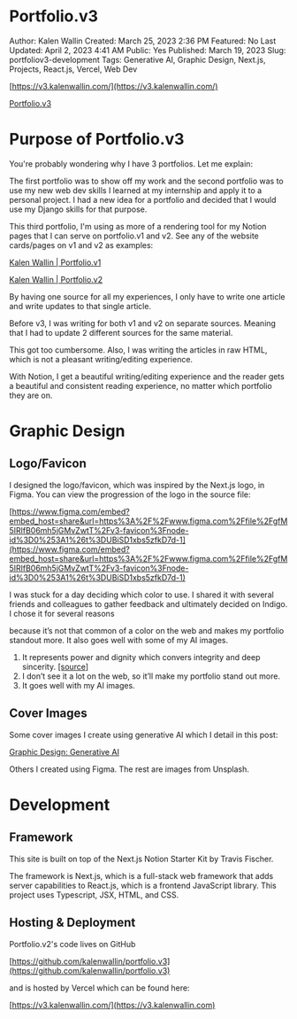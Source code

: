 # Portfolio.v3

Author: Kalen Wallin
Created: March 25, 2023 2:36 PM
Featured: No
Last Updated: April 2, 2023 4:41 AM
Public: Yes
Published: March 19, 2023
Slug: portfoliov3-development
Tags: Generative AI, Graphic Design, Next.js, Projects, React.js, Vercel, Web Dev

[https://v3.kalenwallin.com/](https://v3.kalenwallin.com/)

[Portfolio.v3](https://v3.kalenwallin.com)

# Purpose of Portfolio.v3

You're probably wondering why I have 3 portfolios. Let me explain:

The first portfolio was to show off my work and the second portfolio was to use my new web dev skills I learned at my internship and apply it to a personal project. I had a new idea for a portfolio and decided that I would use my Django skills for that purpose.

This third portfolio, I'm using as more of a rendering tool for my Notion pages that I can serve on portfolio.v1 and v2. See any of the website cards/pages on v1 and v2 as examples:

[Kalen Wallin | Portfolio.v1](https://kalenwallin.com/websites)

[Kalen Wallin | Portfolio.v2](https://v2.kalenwallin.com/#row-2-container)

By having one source for all my experiences, I only have to write one article and write updates to that single article. 

Before v3, I was writing for both v1 and v2 on separate sources. Meaning that I had to update 2 different sources for the same material.

This got too cumbersome. Also, I was writing the articles in raw HTML, which is not a pleasant writing/editing experience.

With Notion, I get a beautiful writing/editing experience and the reader gets a beautiful and consistent reading experience, no matter which portfolio they are on.

# Graphic Design

## Logo/Favicon

I designed the logo/favicon, which was inspired by the Next.js logo, in Figma. You can view the progression of the logo in the source file:

[https://www.figma.com/embed?embed_host=share&url=https%3A%2F%2Fwww.figma.com%2Ffile%2FgfM5IRlfB06mh5jGMvZwtT%2Fv3-favicon%3Fnode-id%3D0%253A1%26t%3DUBiSD1xbs5zfkD7d-1](https://www.figma.com/embed?embed_host=share&url=https%3A%2F%2Fwww.figma.com%2Ffile%2FgfM5IRlfB06mh5jGMvZwtT%2Fv3-favicon%3Fnode-id%3D0%253A1%26t%3DUBiSD1xbs5zfkD7d-1)

I was stuck for a day deciding which color to use. I shared it with several friends and colleagues to gather feedback and ultimately decided on Indigo. I chose it for several reasons

because it’s not that common of a color on the web and makes my portfolio standout more. It also goes well with some of my AI images.

1. It represents power and dignity which convers integrity and deep sincerity. [[source]](https://www.empower-yourself-with-color-psychology.com/color-indigo.html#:~:text=Indigo%20is%20a%20deep%20midnight,conveys%20integrity%20and%20deep%20sincerity.)
2. I don’t see it a lot on the web, so it’ll make my portfolio stand out more.
3. It goes well with my AI images.

## Cover Images

Some cover images I create using generative AI which I detail in this post:

[Graphic Design: Generative AI](Graphic%20Design%20Generative%20AI%20f0d388e1c43f40cca1e21a91b18f5c56.md)

Others I created using Figma. The rest are images from Unsplash.

# Development

## Framework

This site is built on top of the Next.js Notion Starter Kit by Travis Fischer.

The framework is Next.js, which is a full-stack web framework that adds server capabilities to React.js, which is a frontend JavaScript library. This project uses Typescript, JSX, HTML, and CSS.

## Hosting & Deployment

Portfolio.v2's code lives on GitHub 

[https://github.com/kalenwallin/portfolio.v3](https://github.com/kalenwallin/portfolio.v3) 

and is hosted by Vercel which can be found here:

[https://v3.kalenwallin.com/](https://v3.kalenwallin.com)
